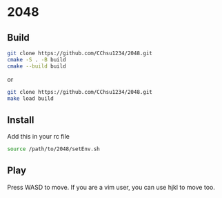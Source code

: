# 2048

## Build

```bash
git clone https://github.com/CChsu1234/2048.git
cmake -S . -B build
cmake --build build
```

or

```bash
git clone https://github.com/CChsu1234/2048.git
make load build
```

## Install

Add this in your rc file

```bash
source /path/to/2048/setEnv.sh
```

## Play

Press WASD to move. If you are a vim user, you can use hjkl to move too.
